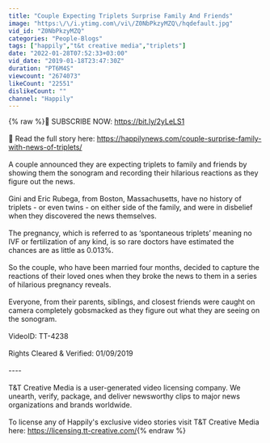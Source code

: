 ```yaml
---
title: "Couple Expecting Triplets Surprise Family And Friends"
image: "https:\/\/i.ytimg.com\/vi\/Z0NbPkzyMZQ\/hqdefault.jpg"
vid_id: "Z0NbPkzyMZQ"
categories: "People-Blogs"
tags: ["happily","t&t creative media","triplets"]
date: "2022-01-28T07:52:33+03:00"
vid_date: "2019-01-18T23:47:30Z"
duration: "PT6M4S"
viewcount: "2674073"
likeCount: "22551"
dislikeCount: ""
channel: "Happily"
---
```

{% raw %}💙 SUBSCRIBE NOW: <a rel="nofollow" target="blank" href="https://bit.ly/2yLeLS1">https://bit.ly/2yLeLS1</a><br /><br />📰  Read the full story here: <a rel="nofollow" target="blank" href="https://happilynews.com/couple-surprise-family-with-news-of-triplets/">https://happilynews.com/couple-surprise-family-with-news-of-triplets/</a><br /><br />A couple announced they are expecting triplets to family and friends by showing them the sonogram and recording their hilarious reactions as they figure out the news.<br /><br />Gini and Eric Rubega, from Boston, Massachusetts, have no history of triplets - or even twins - on either side of the family, and were in disbelief when they discovered the news themselves.<br /><br />The pregnancy, which is referred to as ‘spontaneous triplets’ meaning no IVF or fertilization of any kind, is so rare doctors have estimated the chances are as little as 0.013%.<br /><br />So the couple, who have been married four months, decided to capture the reactions of their loved ones when they broke the news to them in a series of hilarious pregnancy reveals.<br /><br />Everyone, from their parents, siblings, and closest friends were caught on camera completely gobsmacked as they figure out what they are seeing on the sonogram.<br /><br />VideoID: TT-4238<br /><br />Rights Cleared &amp; Verified: 01/09/2019<br /><br />----<br /><br />T&amp;T Creative Media is a user-generated video licensing company. We unearth, verify, package, and deliver newsworthy clips to major news organizations and brands worldwide.<br /><br />To license any of Happily's exclusive video stories visit T&amp;T Creative Media here: <a rel="nofollow" target="blank" href="https://licensing.tt-creative.com/">https://licensing.tt-creative.com/</a>{% endraw %}
